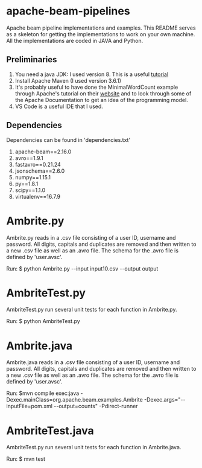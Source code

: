 # apache-beam-pipelines
Apache beam pipeline implementations and examples. This README serves as a skeleton for getting the implementations to work on your own machine. All the implementations are coded in JAVA and Python.

## Preliminaries
1. You need a java JDK: I used version 8. This is a useful [tutorial](https://www.javahelps.com/2015/03/install-oracle-jdk-in-ubuntu.html)
2. Install Apache Maven (I used version 3.6.1)
3. It's probably useful to have done the MinimalWordCount example through Apache's tutorial on their [website](https://beam.apache.org/get-started/wordcount-example/#minimalwordcount-example) and to look through some of the Apache Documentation to get an idea of the programming model.
4. VS Code is a useful IDE that I used.

## Dependencies
Dependencies can be found in 'dependencies.txt'
 
1.	apache-beam==2.16.0
2.	avro==1.9.1
3.	fastavro==0.21.24
4.	jsonschema==2.6.0
5.	numpy==1.15.1
6.	py==1.8.1
7.	scipy==1.1.0
8.	virtualenv==16.7.9

# Ambrite.py
Ambrite.py reads in a .csv file consisting of a user ID, username and password.  All digits, capitals and duplicates are removed and then written to a new .csv file as well as an .avro file. The schema for the .avro file is defined by 'user.avsc'.

Run: $ python Ambrite.py --input input10.csv --output output

# AmbriteTest.py
AmbriteTest.py run several unit tests for each function in Ambrite.py.

Run: $ python AmbriteTest.py

# Ambrite.java
Ambrite.java reads in a .csv file consisting of a user ID, username and password.  All digits, capitals and duplicates are removed and then written to a new .csv file as well as an .avro file. The schema for the .avro file is defined by 'user.avsc'.

Run: $mvn compile exec:java -Dexec.mainClass=org.apache.beam.examples.Ambrite -Dexec.args="--inputFile=pom.xml --output=counts" -Pdirect-runner

# AmbriteTest.java
AmbriteTest.py run several unit tests for each function in Ambrite.java.

Run: $ mvn test